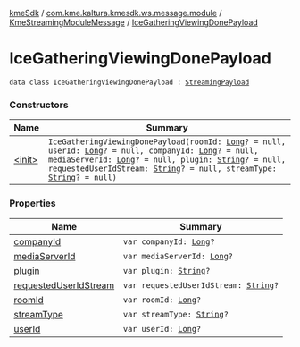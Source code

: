 [kmeSdk](../../../index.md) / [com.kme.kaltura.kmesdk.ws.message.module](../../index.md) / [KmeStreamingModuleMessage](../index.md) / [IceGatheringViewingDonePayload](./index.md)

# IceGatheringViewingDonePayload

`data class IceGatheringViewingDonePayload : `[`StreamingPayload`](../-streaming-payload/index.md)

### Constructors

| Name | Summary |
|---|---|
| [&lt;init&gt;](-init-.md) | `IceGatheringViewingDonePayload(roomId: `[`Long`](https://kotlinlang.org/api/latest/jvm/stdlib/kotlin/-long/index.html)`? = null, userId: `[`Long`](https://kotlinlang.org/api/latest/jvm/stdlib/kotlin/-long/index.html)`? = null, companyId: `[`Long`](https://kotlinlang.org/api/latest/jvm/stdlib/kotlin/-long/index.html)`? = null, mediaServerId: `[`Long`](https://kotlinlang.org/api/latest/jvm/stdlib/kotlin/-long/index.html)`? = null, plugin: `[`String`](https://kotlinlang.org/api/latest/jvm/stdlib/kotlin/-string/index.html)`? = null, requestedUserIdStream: `[`String`](https://kotlinlang.org/api/latest/jvm/stdlib/kotlin/-string/index.html)`? = null, streamType: `[`String`](https://kotlinlang.org/api/latest/jvm/stdlib/kotlin/-string/index.html)`? = null)` |

### Properties

| Name | Summary |
|---|---|
| [companyId](company-id.md) | `var companyId: `[`Long`](https://kotlinlang.org/api/latest/jvm/stdlib/kotlin/-long/index.html)`?` |
| [mediaServerId](media-server-id.md) | `var mediaServerId: `[`Long`](https://kotlinlang.org/api/latest/jvm/stdlib/kotlin/-long/index.html)`?` |
| [plugin](plugin.md) | `var plugin: `[`String`](https://kotlinlang.org/api/latest/jvm/stdlib/kotlin/-string/index.html)`?` |
| [requestedUserIdStream](requested-user-id-stream.md) | `var requestedUserIdStream: `[`String`](https://kotlinlang.org/api/latest/jvm/stdlib/kotlin/-string/index.html)`?` |
| [roomId](room-id.md) | `var roomId: `[`Long`](https://kotlinlang.org/api/latest/jvm/stdlib/kotlin/-long/index.html)`?` |
| [streamType](stream-type.md) | `var streamType: `[`String`](https://kotlinlang.org/api/latest/jvm/stdlib/kotlin/-string/index.html)`?` |
| [userId](user-id.md) | `var userId: `[`Long`](https://kotlinlang.org/api/latest/jvm/stdlib/kotlin/-long/index.html)`?` |
